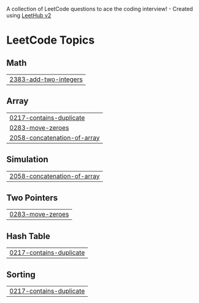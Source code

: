 A collection of LeetCode questions to ace the coding interview! - Created using [LeetHub v2](https://github.com/arunbhardwaj/LeetHub-2.0)
<!---LeetCode Topics Start-->
# LeetCode Topics
## Math
|  |
| ------- |
| [2383-add-two-integers](https://github.com/CharanVempala9/30daysChallenge/tree/master/2383-add-two-integers) |
## Array
|  |
| ------- |
| [0217-contains-duplicate](https://github.com/CharanVempala9/30daysChallenge/tree/master/0217-contains-duplicate) |
| [0283-move-zeroes](https://github.com/CharanVempala9/30daysChallenge/tree/master/0283-move-zeroes) |
| [2058-concatenation-of-array](https://github.com/CharanVempala9/30daysChallenge/tree/master/2058-concatenation-of-array) |
## Simulation
|  |
| ------- |
| [2058-concatenation-of-array](https://github.com/CharanVempala9/30daysChallenge/tree/master/2058-concatenation-of-array) |
## Two Pointers
|  |
| ------- |
| [0283-move-zeroes](https://github.com/CharanVempala9/30daysChallenge/tree/master/0283-move-zeroes) |
## Hash Table
|  |
| ------- |
| [0217-contains-duplicate](https://github.com/CharanVempala9/30daysChallenge/tree/master/0217-contains-duplicate) |
## Sorting
|  |
| ------- |
| [0217-contains-duplicate](https://github.com/CharanVempala9/30daysChallenge/tree/master/0217-contains-duplicate) |
<!---LeetCode Topics End-->